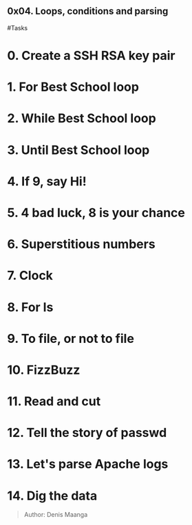 ## 0x04. Loops, conditions and parsing

#Tasks
# 0. Create a SSH RSA key pair
# 1. For Best School loop
# 2. While Best School loop
# 3. Until Best School loop
# 4. If 9, say Hi!
# 5. 4 bad luck, 8 is your chance
# 6. Superstitious numbers
# 7. Clock
# 8. For ls
# 9. To file, or not to file
# 10. FizzBuzz
# 11. Read and cut
# 12. Tell the story of passwd
# 13. Let's parse Apache logs
# 14. Dig the data

> Author: Denis Maanga
